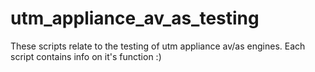 utm_appliance_av_as_testing
===========================

These scripts relate to the testing of utm appliance av/as engines.
Each script contains info on it's function :)


